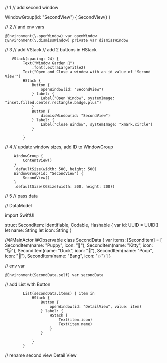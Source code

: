// 1
// add second window

WindowGroup(id: "SecondView") {
            SecondView()
        }
        
// 2
// and env vars

    @Environment(\.openWindow) var openWindow
    @Environment(\.dismissWindow) private var dismissWindow


// 3
// add VStack
// add 2 buttons in HStack

       VStack(spacing: 24) {
            Text("Window Garden 🌸")
                .font(.extraLargeTitle2)
            Text("Open and Close a window with an id value of 'Second View'")
            HStack {
                Button {
                    openWindow(id: "SecondView")
                } label: {
                    Label("Open Window", systemImage: "inset.filled.center.rectangle.badge.plus")
                }
                Button {
                    dismissWindow(id: "SecondView")
                } label: {
                    Label("Close Window", systemImage: "xmark.circle")
                }

            }

// 4 
// update window sizes, add ID to WindowGroup

        WindowGroup {
            ContentView()
        }
        .defaultSize(width: 500, height: 500)
        WindowGroup(id: "SecondView") {
            SecondView()
        }
        .defaultSize(CGSize(width: 300, height: 200))
        
// 5 
// pass data

// DataModel

import SwiftUI

struct SecondItem: Identifiable, Codable, Hashable {
    var id: UUID = UUID()
    let name: String
    let icon: String
}

//@MainActor
@Observable
class SecondData {
    var items: [SecondItem] = [
        SecondItem(name: "Puppy", icon: "🐶"),
        SecondItem(name: "Kitty", icon: "🐱"),
        SecondItem(name: "Duck", icon: "🦆"),
        SecondItem(name: "Poop", icon: "💩"),
        SecondItem(name: "Bang", icon: "💥")
    ]
}

// env var

    @Environment(SecondData.self) var secondData

// add List with Button

            List(secondData.items) { item in
                HStack {
                    Button {
                        openWindow(id: "DetailView", value: item)
                    } label: {
                        HStack {
                            Text(item.icon)
                            Text(item.name)
                        }
                    }

                }
            }

// rename second view Detail View
